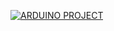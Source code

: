 <a href="#"><img title="ARDUINO PROJECT" src="https://img.shields.io/badge/ARDUINO PROJECT-green?colorA=%23ff0000&colorB=%23017e40&style=for-the-badge"></a>
</p>
